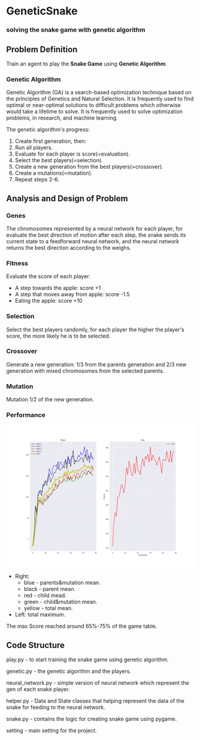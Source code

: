 # GeneticSnake

### solving the snake game with genetic algorithm

## Problem Definition

Train an agent to play the **Snake Game** using **Genetic Algorithm**.

### Genetic Algorithm

Genetic Algorithm (GA) is a search-based optimization technique based on the principles of Genetics and Natural
Selection. It is frequently used to find optimal or near-optimal solutions to difficult problems which otherwise would
take a lifetime to solve. It is frequently used to solve optimization problems, in research, and machine learning.

The genetic algorithm's progress:

1. Create first generation, then:
2. Run all players.
3. Evaluate for each player is score(=evaluation).
4. Select the best players(=selection).
5. Create a new generation from the best players(=crossover).
6. Create a mutations(=mutation).
7. Repeat steps 2-6.

## Analysis and Design of Problem

### Genes

The chromosomes represented by a neural network for each player, for evaluate the best direction of motion after each
step, the snake sends its current state to a feedforward neural network, and the neural network returns the best
direction according to the weighs.

### Fitness

Evaluate the score of each player:

* A step towards the apple: score +1
* A step that moves away from apple: score -1.5
* Eating the apple: score +10

### Selection

Select the best players randomly, for each player the higher the player's score, the more likely he is to be selected.

### Crossover

Generate a new generation: 1/3 from the parents generation and 2/3 new generation with mixed chromosomes from the
selected parents.

### Mutation

Mutation 1/2 of the new generation.

### Performance

![plot](saved%20data/fig.png)

* Right:
    - blue - parents&mutation mean.
    - black - parent mean.
    - red - child mead.
    - green - child&mutation mean.
    - yellow - total mean.
* Left: total maximum.

The max Score reached around 65%-75% of the game table.

## Code Structure

play.py - to start training the snake game using genetic algorithm.

genetic.py - the genetic algorithm and the players.

neural_network.py - simple version of neural network which represent the gen of each snake player.

helper.py - Data and State classes that helping represent the data of the snake for feeding to the neural network.

snake.py - contains the logic for creating snake game using pygame.

setting - main setting for the project.